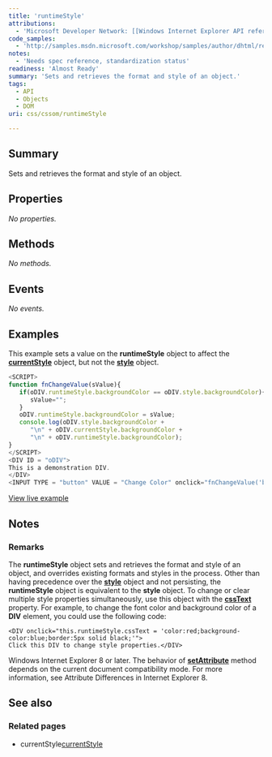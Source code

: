 ```yaml
---
title: 'runtimeStyle'
attributions:
  - 'Microsoft Developer Network: [[Windows Internet Explorer API reference](http://msdn.microsoft.com/en-us/library/ie/hh828809%28v=vs.85%29.aspx) Article]'
code_samples:
  - 'http://samples.msdn.microsoft.com/workshop/samples/author/dhtml/refs/runtimeStyle.htm'
notes:
  - 'Needs spec reference, standardization status'
readiness: 'Almost Ready'
summary: 'Sets and retrieves the format and style of an object.'
tags:
  - API
  - Objects
  - DOM
uri: css/cssom/runtimeStyle

---
```

## Summary

Sets and retrieves the format and style of an object.

## Properties

*No properties.*

## Methods

*No methods.*

## Events

*No events.*

## Examples

This example sets a value on the **runtimeStyle** object to affect the [**currentStyle**](/css/cssom/currentStyle) object, but not the [**style**](/css/cssom/style) object.

``` js
<SCRIPT>
function fnChangeValue(sValue){
   if(oDIV.runtimeStyle.backgroundColor == oDIV.style.backgroundColor){
      sValue="";
   }
   oDIV.runtimeStyle.backgroundColor = sValue;
   console.log(oDIV.style.backgroundColor +
      "\n" + oDIV.currentStyle.backgroundColor +
      "\n" + oDIV.runtimeStyle.backgroundColor);
}
</SCRIPT>
<DIV ID = "oDIV">
This is a demonstration DIV.
</DIV>
<INPUT TYPE = "button" VALUE = "Change Color" onclick="fnChangeValue('blue')">
```

[View live example](http://samples.msdn.microsoft.com/workshop/samples/author/dhtml/refs/runtimeStyle.htm)

## Notes

### Remarks

The **runtimeStyle** object sets and retrieves the format and style of an object, and overrides existing formats and styles in the process. Other than having precedence over the [**style**](/css/cssom/style) object and not persisting, the **runtimeStyle** object is equivalent to the **style** object. To change or clear multiple style properties simultaneously, use this object with the [**cssText**](/css/cssom/styleSheet/cssText) property. For example, to change the font color and background color of a **DIV** element, you could use the following code:

    <DIV onclick="this.runtimeStyle.cssText = 'color:red;background-color:blue;border:5px solid black;'">
    Click this DIV to change style properties.</DIV>

Windows Internet Explorer 8 or later. The behavior of [**setAttribute**](/dom/Element/setAttribute) method depends on the current document compatibility mode. For more information, see Attribute Differences in Internet Explorer 8.

## See also

### Related pages

-   currentStyle[currentStyle](/css/cssom/currentStyle)
